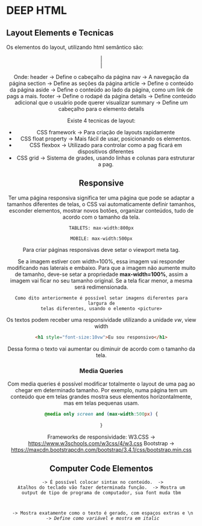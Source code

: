 #  DEEP HTML

## Layout Elements e Tecnicas

Os elementos do layout, utilizando html semântico são:
<header>
<nav>
<section>|<aside>
<article>|
<footer>

Onde: header -> Define o cabeçalho da página
nav -> A navegação da página
section -> Define as seções da página
article -> Define o conteúdo da página
aside -> Define o conteúdo ao lado da página, como um link de pags a mais.
footer -> Define o rodapé da página
details -> Define conteúdo adicional que o usuário pode querer visualizar
summary -> Define um cabeçalho para o elemento details

Existe 4 tecnicas de layout:
* CSS framework -> Para criação de layouts rapidamente
* CSS float property -> Mais fácil de usar, posicionando os elementos.
* CSS flexbox -> Utilizado para controlar como a pag ficará em dispositivos diferentes
* CSS grid -> Sistema de grades, usando linhas e colunas para estruturar a pag.

## Responsive

Ter uma página responsiva significa ter uma página que pode se adaptar a tamanhos
diferentes de telas, o CSS vai automaticamente definir tamanhos, esconder 
elementos, mostrar novos botões, organizar conteúdos, tudo de acordo com o 
tamanho da tela.

    TABLETS: max-width:800px

    MOBILE: max-width:500px

Para criar páginas responsivas deve setar o viewport meta tag.
<meta name="viewport" content="width=device-width, initial-scale=1.0">

Se a imagem estiver com width=100%, essa imagem vai responder modificando nas 
laterais e embaixo. Para que a imagem não aumente muito de tamanho, deve-se 
setar a propriedade **max-width=100%**, assim a imagem vai ficar no seu tamanho
original. Se a tela ficar menor, a mesma será redimensionada.

    Como dito anteriormente é possível setar imagens diferentes para largura de
    telas diferentes, usando o elemento <picture>

Os textos podem receber uma responsividade utilizando a unidade *vw*, view width
```html
<h1 style="font-size:10vw">Eu sou responsivo</h1>
```
Dessa forma o texto vai aumentar ou diminuir de acordo com o tamanho da tela.


### Media Queries

Com media queries é possível modificar totalmente o layout de uma pag ao chegar
em determinado tamanho. Por exemplo, numa página tem um conteúdo que em telas
grandes mostra seus elementos horizontalmente, mas em telas pequenas usam.

```css
@media only screen and (max-width:500px) {
    
}
```
Frameworks de responsividade:
W3.CSS -> https://www.w3schools.com/w3css/4/w3.css
Bootstrap -> https://maxcdn.bootstrapcdn.com/bootstrap/3.4.1/css/bootstrap.min.css

## Computer Code Elementos

<code> -> É possível colocar sintax no conteúdo.
<kbd> -> Atalhos do teclado vão fazer determinada função.
<samp> -> Mostra um output de tipo de programa de computador, sua font muda tbm
<pre> -> Mostra exatamente como o texto é gerado, com espaços extras e \n
<var> -> Define como variável e mostra em italic
